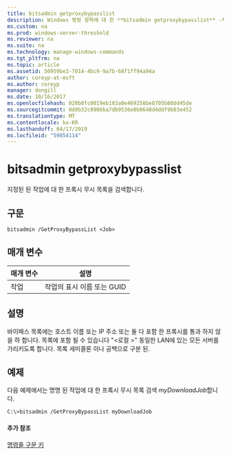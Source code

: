 ```yaml
---
title: bitsadmin getproxybypasslist
description: Windows 명령 항목에 대 한 **bitsadmin getproxybypasslist** -지정된 된 된 작업에 대 한 프록시 무시 목록을 검색 합니다.
ms.custom: na
ms.prod: windows-server-threshold
ms.reviewer: na
ms.suite: na
ms.technology: manage-windows-commands
ms.tgt_pltfrm: na
ms.topic: article
ms.assetid: 50959be3-7014-4bc9-9a7b-68f1ff94a94a
author: coreyp-at-msft
ms.author: coreyp
manager: dongill
ms.date: 10/16/2017
ms.openlocfilehash: 020b8fc0019eb103a0e469258be8705b80dd45de
ms.sourcegitcommit: 0d0b32c8986ba7db9536e0b8648d4ddf9b03e452
ms.translationtype: MT
ms.contentlocale: ko-KR
ms.lasthandoff: 04/17/2019
ms.locfileid: "59854114"
---
```

# <a name="bitsadmin-getproxybypasslist"></a>bitsadmin getproxybypasslist

지정된 된 작업에 대 한 프록시 무시 목록을 검색합니다.

## <a name="syntax"></a>구문

```
bitsadmin /GetProxyBypassList <Job>
```

## <a name="parameters"></a>매개 변수

|매개 변수|설명|
|---------|-----------|
|작업|작업의 표시 이름 또는 GUID|

## <a name="remarks"></a>설명

바이패스 목록에는 호스트 이름 또는 IP 주소 또는 둘 다 포함 한 프록시를 통과 하지 않을 하 합니다. 목록에 포함 될 수 있습니다 "\<로컬 >" 동일한 LAN에 있는 모든 서버를 가리키도록 합니다. 목록 세미콜론 이나 공백으로 구분 된.

## <a name="BKMK_examples"></a>예제

다음 예제에서는 명명 된 작업에 대 한 프록시 무시 목록 검색 *myDownloadJob*합니다.
```
C:\>bitsadmin /GetProxyBypassList myDownloadJob
```

#### <a name="additional-references"></a>추가 참조

[명령줄 구문 키](command-line-syntax-key.md)